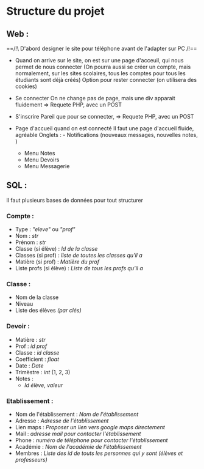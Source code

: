 # Structure du projet

## Web : 


==/!\ D'abord designer le site pour téléphone avant de l'adapter sur PC /!\==


- Quand on arrive sur le site, on est sur une page d'acceuil, qui nous permet de nous connecter
(On pourra aussi se créer un compte, mais normalement, sur les sites scolaires, tous les comptes pour tous les étudiants sont déjà créés)
Option pour rester connecter (on utilisera des cookies)

- Se connecter
    On ne change pas de page, mais une div apparait fluidement
    => Requete PHP, avec un POST

- S'inscrire
    Pareil que pour se connecter,
    => Requete PHP, avec un POST


- Page d'accueil quand on est connecté 
    Il faut une page d'accueil fluide, agréable
    Onglets : 
      - Notifications (nouveaux messages, nouvelles notes, )

    - Menu Notes
    - Menu Devoirs
    - Menu Messagerie


## SQL :

Il faut plusieurs bases de données pour tout structurer

### Compte :

 - Type : *"eleve"* ou *"prof"*
 - Nom : *str*
 - Prénom : *str*
 - Classe (si élève) : *Id de la classe*
 - Classes (si prof) : *liste de toutes les classes qu'il a*
 - Matière (si prof) : *Matière du prof*
 - Liste profs (si élève) : *Liste de tous les profs qu'il a*

### Classe :
 
 - Nom de la classe
 - Niveau 
 - Liste des élèves *(par clés)*

### Devoir :
 
 - Matière : *str*
 - Prof : *id prof*
 - Classe : *id classe*
 - Coefficient : *float*
 - Date : *Date*
 - Trimèstre : *int* (1, 2, 3)
 - Notes :
   - *Id élève*, *valeur*

### Etablissement :

 - Nom de l'établissement : *Nom de l'établissement*
 - Adresse : *Adresse de l'établissement*
 - Lien maps : *Proposer un lien vers google maps directement*
 - Mail : *adresse mail pour contacter l'établissement*
 - Phone : *numéro de téléphone pour contacter l'établissement*
 - Académie : *Nom de l'académie de l'établissement*
 - Membres : *Liste des id de touts les personnes qui y sont (élèves et professeurs)*

